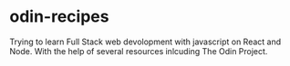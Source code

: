# odin-recipes
Trying to learn Full Stack web devolopment with javascript on React and Node. With the help of several resources inlcuding The Odin Project.
